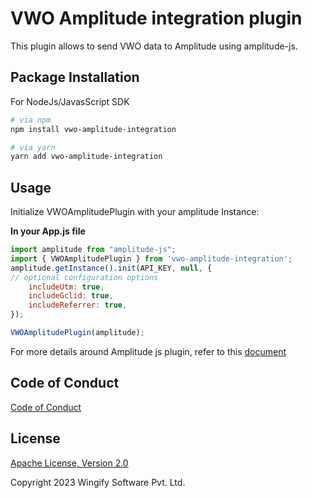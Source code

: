 # VWO Amplitude integration plugin

This plugin allows to send VWO data to Amplitude using amplitude-js.

## Package Installation

For NodeJs/JavasScript SDK

```bash
# via npm
npm install vwo-amplitude-integration

# via yarn
yarn add vwo-amplitude-integration
```

## Usage

Initialize  VWOAmplitudePlugin with your amplitude Instance:

**In your App.js file**
```js
import amplitude from "amplitude-js";
import { VWOAmplitudePlugin } from 'vwo-amplitude-integration';
amplitude.getInstance().init(API_KEY, null, {
// optional configuration options
    includeUtm: true,
    includeGclid: true,
    includeReferrer: true,
});

VWOAmplitudePlugin(amplitude); 

```

For more details around Amplitude js plugin, refer to this [document](https://www.npmjs.com/package/amplitude-js)

## Code of Conduct

[Code of Conduct](https://github.com/wingify/vwo-amplitude-integration/blob/master/CODE_OF_CONDUCT.md)

## License

[Apache License, Version 2.0](https://github.com/wingify/vwo-amplitude-integration/blob/master/LICENSE)

Copyright 2023 Wingify Software Pvt. Ltd.
